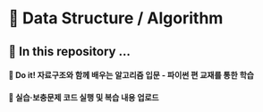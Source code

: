 <h1>🔎 Data Structure / Algorithm</h1>

<h2>🧐 In this repository ... </h2>

#### 📘 Do it! 자료구조와 함께 배우는 알고리즘 입문 - 파이썬 편 교재를 통한 학습
#### 📖 실습·보충문제 코드 실행 및 복습 내용 업로드
